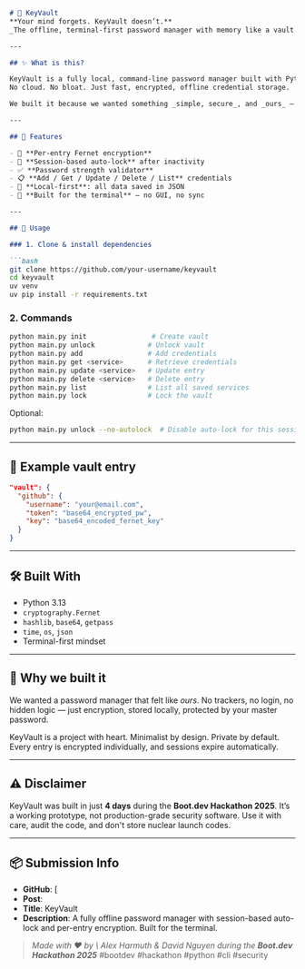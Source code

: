 ````md
# 🔐 KeyVault  
**Your mind forgets. KeyVault doesn’t.**  
_The offline, terminal-first password manager with memory like a vault._

---

## ✨ What is this?

KeyVault is a fully local, command-line password manager built with Python.  
No cloud. No bloat. Just fast, encrypted, offline credential storage.  

We built it because we wanted something _simple, secure_, and _ours_ — a tool for people who live in the terminal and want full control over their secrets.

---

## 🔑 Features

- 🔐 **Per-entry Fernet encryption**
- 🧠 **Session-based auto-lock** after inactivity
- ✅ **Password strength validator**
- 📋 **Add / Get / Update / Delete / List** credentials
- 💾 **Local-first**: all data saved in JSON
- 🧪 **Built for the terminal** — no GUI, no sync

---

## 🚀 Usage

### 1. Clone & install dependencies

```bash
git clone https://github.com/your-username/keyvault
cd keyvault
uv venv
uv pip install -r requirements.txt
````

### 2. Commands

```bash
python main.py init                # Create vault
python main.py unlock             # Unlock vault
python main.py add                # Add credentials
python main.py get <service>      # Retrieve credentials
python main.py update <service>   # Update entry
python main.py delete <service>   # Delete entry
python main.py list               # List all saved services
python main.py lock               # Lock the vault
```

Optional:

```bash
python main.py unlock --no-autolock  # Disable auto-lock for this session
```

---

## 🧾 Example vault entry

```json
"vault": {
  "github": {
    "username": "your@email.com",
    "token": "base64_encrypted_pw",
    "key": "base64_encoded_fernet_key"
  }
}
```

---

## 🛠️ Built With

* Python 3.13
* `cryptography.Fernet`
* `hashlib`, `base64`, `getpass`
* `time`, `os`, `json`
* Terminal-first mindset

---

## 💭 Why we built it

We wanted a password manager that felt like *ours*.
No trackers, no login, no hidden logic — just encryption, stored locally, protected by your master password.

KeyVault is a project with heart.
Minimalist by design. Private by default.
Every entry is encrypted individually, and sessions expire automatically.

---

## ⚠️ Disclaimer

KeyVault was built in just **4 days** during the **Boot.dev Hackathon 2025**.
It’s a working prototype, not production-grade security software.
Use it with care, audit the code, and don't store nuclear launch codes.

---

## 📦 Submission Info

* **GitHub**: [
* **Post**: 
* **Title**: KeyVault
* **Description**: A fully offline password manager with session-based auto-lock and per-entry encryption. Built for the terminal.

> *Made with ❤️ by \ Alex Harmuth & David Nguyen during the **Boot.dev Hackathon 2025***
> \#bootdev #hackathon #python #cli #security

